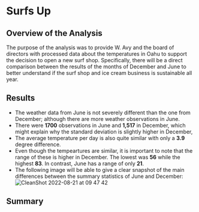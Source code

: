 # Surfs Up

## Overview of the Analysis

The purpose of the analysis was to provide W. Avy and the board of directors with processed data about the temperatures in Oahu to support the decision to open a new surf shop. Specifically, there will be a direct comparison between the results of the months of December and June to better understand if the surf shop and ice cream business is sustainable all year.

## Results

- The weather data from June is not severely different than the one from December; although there are more weather observations in June.
- There were **1700** observations in June and **1,517** in December, which might explain why the standard deviation is slightly higher in December,
- The average temperature per day is also quite similar with only a **3.9** degree difference.
- Even though the tempeartures are similar, it is important to note that the range of these is higher in December. The lowest was **56** while the highest **83**. In contrast, June has a range of only **21**.
- The following image will be able to give a clear snapshot of the main differences between the summary statistics of June and December:
![CleanShot 2022-08-21 at 09 47 42](https://user-images.githubusercontent.com/85131345/185796823-8534d485-258f-4767-9b4e-2aaf5fe01c7e.png)

## Summary
